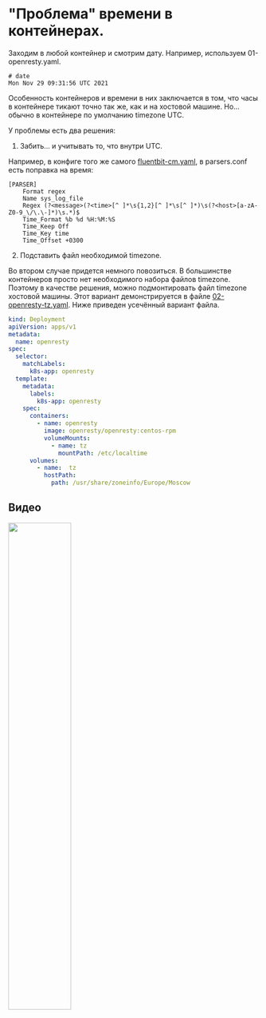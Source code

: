 # "Проблема" времени в контейнерах.

Заходим в любой контейнер и смотрим дату. Например, используем 01-openresty.yaml. 

    # date
    Mon Nov 29 09:31:56 UTC 2021

Особенность контейнеров и времени в них заключается в том, что часы в контейнере тикают точно так же,
как и на хостовой машине. Но... обычно в контейнере по умолчанию timezone UTC.

У проблемы есть два решения:

1. Забить... и учитывать то, что внутри UTC. 

Например, в конфиге того же самого [fluentbit-cm.yaml](../k8s-step-by-step/06-logs/04-fluentbit-cm.yaml), 
в parsers.conf есть поправка на время:

```
[PARSER]
    Format regex
    Name sys_log_file
    Regex (?<message>(?<time>[^ ]*\s{1,2}[^ ]*\s[^ ]*)\s(?<host>[a-zA-Z0-9_\/\.\-]*)\s.*)$
    Time_Format %b %d %H:%M:%S
    Time_Keep Off
    Time_Key time
    Time_Offset +0300
```

2. Подставить файл необходимой timezone.

Во втором случае придется немного повозиться. В большинстве контейнеров просто нет необходимого набора файлов
timezone. Поэтому в качестве решения, можно подмонтировать файл timezone хостовой машины. Этот вариант демонстрируется 
в файле [02-openresty-tz.yaml](manifests/02-openresty-tz.yaml). Ниже приведен усечённый вариант файла.

```yaml
kind: Deployment
apiVersion: apps/v1
metadata:
  name: openresty
spec:
  selector:
    matchLabels:
      k8s-app: openresty
  template:
    metadata:
      labels:
        k8s-app: openresty
    spec:
      containers:
        - name: openresty
          image: openresty/openresty:centos-rpm
          volumeMounts:
            - name: tz
              mountPath: /etc/localtime
      volumes:
        - name:  tz
          hostPath:
            path: /usr/share/zoneinfo/Europe/Moscow
```

## Видео

[<img src="https://img.youtube.com/vi/2N_4jcG9dMA/maxresdefault.jpg" width="50%">](https://youtu.be/2N_4jcG9dMA)
